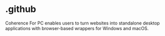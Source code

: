 # .github
Coherence For PC enables users to turn websites into standalone desktop applications with browser-based wrappers for Windows and macOS.
